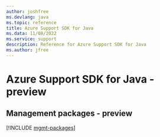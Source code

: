 ```yaml
---
author: joshfree
ms.devlang: java
ms.topic: reference
title: Azure Support SDK for Java
ms.data: 11/08/2022
ms.service: support
description: Reference for Azure Support SDK for Java
ms.author: jfree
---
```

# Azure Support SDK for Java - preview

## Management packages - preview
[!INCLUDE [mgmt-packages](support-mgmt-index.md)]
